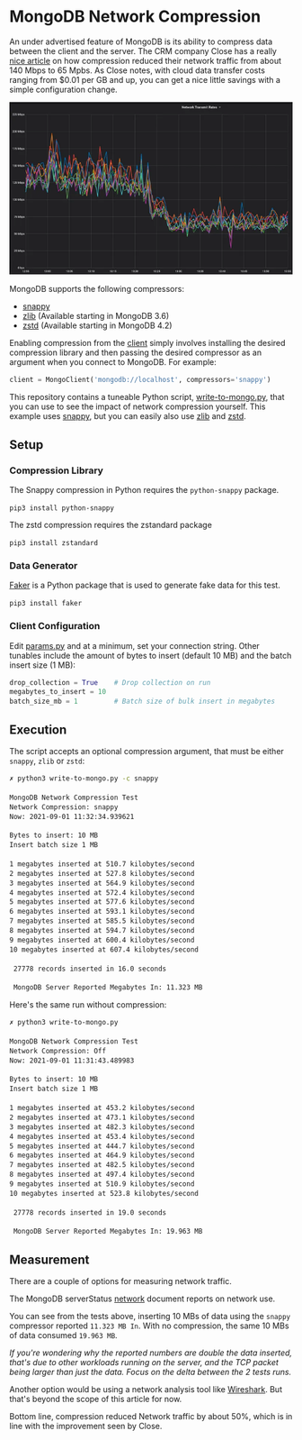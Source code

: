 # MongoDB Network Compression

An under advertised feature of MongoDB is its ability to compress data between the client and the server. The CRM company Close has a really [nice article](https://making.close.com/posts/mongodb-network-compression) on how compression reduced their network traffic from about 140 Mbps to 65 Mpbs. As Close notes, with cloud data transfer costs ranging from $0.01 per GB and up, you can get a nice little savings with a simple configuration change. 

![mongodb-network-compression-chart](img/mongodb-network-compression-chart.webp)

MongoDB supports the following compressors:

* [snappy](https://docs.mongodb.com/manual/reference/glossary/#std-term-snappy)
* [zlib](https://docs.mongodb.com/manual/reference/glossary/#std-term-zlib) (Available starting in MongoDB 3.6)
* [zstd](https://docs.mongodb.com/manual/reference/glossary/#std-term-zlib) (Available starting in MongoDB 4.2)

Enabling compression from the [client](https://pymongo.readthedocs.io/en/stable/api/pymongo/mongo_client.html) simply involves installing the desired compression library and then passing the desired compressor as an argument when you connect to MongoDB. For example:

```PYTHON
client = MongoClient('mongodb://localhost', compressors='snappy')
```


This repository contains a tuneable Python script, [write-to-mongo.py](write-to-mongo.py), that you can use to see the impact of network compression yourself. This example uses [snappy](https://docs.mongodb.com/manual/reference/glossary/#std-term-snappy), but you can easily also use [zlib](https://docs.mongodb.com/manual/reference/glossary/#std-term-zlib) and [zstd](https://docs.mongodb.com/manual/reference/glossary/#std-term-zlib).


## Setup

### Compression Library
The Snappy compression in Python requires the `python-snappy` package.

```pip3 install python-snappy```

The zstd compression requires the zstandard package

```pip3 install zstandard```


### Data Generator
[Faker](https://faker.readthedocs.io/en/master/) is a Python package that is used to generate fake data for this test.

```pip3 install faker ```


### Client Configuration

Edit [params.py](params.py) and at a minimum, set your connection string. Other tunables include the amount of bytes to insert (default 10 MB) and the batch insert size (1 MB):

``` PYTHON
drop_collection = True    # Drop collection on run
megabytes_to_insert = 10
batch_size_mb = 1         # Batch size of bulk insert in megabytes
```

## Execution

The script accepts an optional compression argument, that must be either `snappy`, `zlib` or `zstd`:


```ZSH
✗ python3 write-to-mongo.py -c snappy

MongoDB Network Compression Test
Network Compression: snappy
Now: 2021-09-01 11:32:34.939621

Bytes to insert: 10 MB
Insert batch size 1 MB

1 megabytes inserted at 510.7 kilobytes/second
2 megabytes inserted at 527.8 kilobytes/second
3 megabytes inserted at 564.9 kilobytes/second
4 megabytes inserted at 572.4 kilobytes/second
5 megabytes inserted at 577.6 kilobytes/second
6 megabytes inserted at 593.1 kilobytes/second
7 megabytes inserted at 585.5 kilobytes/second
8 megabytes inserted at 594.7 kilobytes/second
9 megabytes inserted at 600.4 kilobytes/second
10 megabytes inserted at 607.4 kilobytes/second

 27778 records inserted in 16.0 seconds

 MongoDB Server Reported Megabytes In: 11.323 MB
```

Here's the same run without compression:

```zsh
✗ python3 write-to-mongo.py

MongoDB Network Compression Test
Network Compression: Off
Now: 2021-09-01 11:31:43.489983

Bytes to insert: 10 MB
Insert batch size 1 MB

1 megabytes inserted at 453.2 kilobytes/second
2 megabytes inserted at 473.1 kilobytes/second
3 megabytes inserted at 482.3 kilobytes/second
4 megabytes inserted at 453.4 kilobytes/second
5 megabytes inserted at 444.7 kilobytes/second
6 megabytes inserted at 464.9 kilobytes/second
7 megabytes inserted at 482.5 kilobytes/second
8 megabytes inserted at 497.4 kilobytes/second
9 megabytes inserted at 510.9 kilobytes/second
10 megabytes inserted at 523.8 kilobytes/second

 27778 records inserted in 19.0 seconds

 MongoDB Server Reported Megabytes In: 19.963 MB
 ```

## Measurement

There are a couple of options for measuring network traffic. 

The MongoDB serverStatus [network](https://docs.mongodb.com/manual/reference/command/serverStatus/#network) document reports on network use.

You can see from the tests above, inserting 10 MBs of data using the `snappy` compressor reported `11.323 MB In`. With no compression, the same 10 MBs of data consumed `19.963 MB`.

_If you're wondering why the reported numbers are double the data inserted, that's due to other workloads running on the server, and the TCP packet being larger than just the data. Focus on the delta between the 2 tests runs._

Another option would be using a network analysis tool like [Wireshark](https://www.wireshark.org/). But that's beyond the scope of this article for now.

Bottom line, compression reduced Network traffic by about 50%, which is in line with the improvement seen by Close. 


